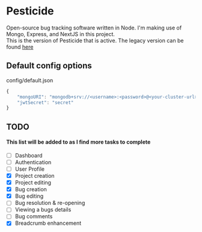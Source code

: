 # Pesticide

Open-source bug tracking software written in Node. I'm making use of Mongo, Express, and NextJS in this project.  
This is the version of Pesticide that is active. The legacy version can be found [here](https://github.com/averagedemo/pesticide-legacy)

## Default config options

config/default.json

```javascript
{
    "mongoURI": "mongodb+srv://<username>:<password>@<your-cluster-url>/test?retryWrites=true&w=majority",
    "jwtSecret": "secret"
}
```

## TODO

#### This list will be added to as I find more tasks to complete

-   [ ] Dashboard
-   [ ] Authentication
-   [ ] User Profile
-   [x] Project creation
-   [x] Project editing
-   [x] Bug creation
-   [x] Bug editing
-   [ ] Bug resolution & re-opening
-   [ ] Viewing a bugs details
-   [ ] Bug comments
-   [x] Breadcrumb enhancement
